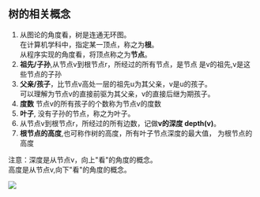 ## 树的相关概念
1. 从图论的角度看，树是连通无环图。  
   在计算机学科中，指定某一顶点，称之为**根**。  
   从程序实现的角度看，将顶点称之为**节点**。 
3. **祖先/子孙**,从节点v到根节点r，所经过的所有节点，是节点
是v的祖先,v是这些节点的子孙
4. **父亲/孩子**，比节点v高处一层的祖先u为其父亲，v是u的孩子。  
可以理解为节点v的直接前驱为其父亲，v的直接后继为期孩子。
4. **度数** 节点v的所有孩子的个数称为节点v的度数
5. **叶子**, 没有子孙的节点，称之为叶子。
2. 从节点v到根节点r，所经过的所有边数，记做**v的深度
depth(v)**。 
6. **根节点的高度**,也可称作树的高度，所有叶子节点深度的最大值，
为根节点的高度  
 
 注意：深度是从节点v，向上"看"的角度的概念。  
      高度是从节点v,向下"看"的角度的概念。  
  
![](https://note.youdao.com/yws/public/resource/e1de6ab70a6075f4d9f88daf8c95d14b/xmlnote/A70638315269445ABC31673E8D6B4B53/25795)